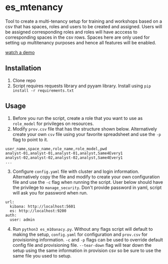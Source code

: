 # es_mtenancy
Tool to create a multi-tenancy setup for training and workshops based on a csv that has spaces, roles and users to be created and assigned. Users will be assigned corresponding roles and roles will have acccess to corresponding spaces in the csv rows. Spaces here are only used for setting up multitenancy purposes and hence all features will be enabled.

[watch a demo](https://youtu.be/w8R0Qpwl5wc)

## Installation
1. Clone repo
2. Script requires requests library and pyyam library. Install using `pip install -r requirements.txt`

## Usage
1. Before you run the script, create a role that you want to use as `role_model` for privileges on resources.
2. Modify `prov.csv` file that has the structure shown below. Alternatively create your own `csv` file using your favorite spreadsheet and use the `-p` flag to point to it.
```
user_name,space_name,role_name,role_model,pwd
analyst-01,analyst-01,analyst-01,analyst,Same4Every1
analyst-02,analyst-02,analyst-02,analyst,Same4Every1
...
```

3. Configure `config.yaml` file with cluster and login information. Alternatively copy the file and modify to create your own configuration file and use the `-c` flag when running the script. User below should have the privilege to `manage_security`. Don't provide password in yaml, script will ask you for password when run.

```
url:
  kibana: http://localhost:5601
  es: http://localhost:9200
auth:
  user: admin
```

4. Run `python3 es_m10anacy.py`. Without any flags script will default to making the setup, `config.yaml` for configuration and `prov.csv` for provisioning information. `-c` and `-p` flags can be used to override default config file and provisioning file. `--tear-down` flag will tear down the setup using the same information in provision csv so be sure to use the same file you used to setup.